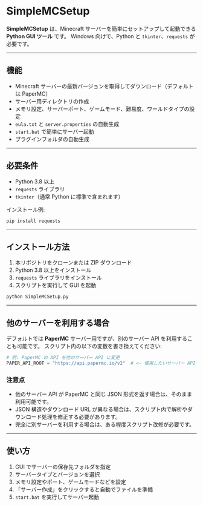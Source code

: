 # SimpleMCSetup

**SimpleMCSetup** は、Minecraft サーバーを簡単にセットアップして起動できる **Python GUI ツール** です。
Windows 向けで、Python と `tkinter`、`requests` が必要です。

---

## 機能

* Minecraft サーバーの最新バージョンを取得してダウンロード（デフォルトは PaperMC）
* サーバー用ディレクトリの作成
* メモリ設定、サーバーポート、ゲームモード、難易度、ワールドタイプの設定
* `eula.txt` と `server.properties` の自動生成
* `start.bat` で簡単にサーバー起動
* プラグインフォルダの自動生成

---

## 必要条件

* Python 3.8 以上
* `requests` ライブラリ
* `tkinter`（通常 Python に標準で含まれます）

インストール例:

```bash
pip install requests
```

---

## インストール方法

1. 本リポジトリをクローンまたは ZIP ダウンロード
2. Python 3.8 以上をインストール
3. `requests` ライブラリをインストール
4. スクリプトを実行して GUI を起動

```bash
python SimpleMCSetup.py
```

---

## 他のサーバーを利用する場合

デフォルトでは **PaperMC** サーバー用ですが、別のサーバー API を利用することも可能です。
スクリプト内の以下の変数を書き換えてください:

```python
# 例: PaperMC の API を他のサーバー API に変更
PAPER_API_ROOT = "https://api.papermc.io/v2"  # <- 使用したいサーバー API に書き換え
```

### 注意点

* 他のサーバー API が PaperMC と同じ JSON 形式を返す場合は、そのまま利用可能です。
* JSON 構造やダウンロード URL が異なる場合は、スクリプト内で解析やダウンロード処理を修正する必要があります。
* 完全に別サーバーを利用する場合は、ある程度スクリプト改修が必要です。

---

## 使い方

1. GUI でサーバーの保存先フォルダを指定
2. サーバータイプとバージョンを選択
3. メモリ設定やポート、ゲームモードなどを設定
4. 「サーバー作成」をクリックすると自動でファイルを準備
5. `start.bat` を実行してサーバー起動
